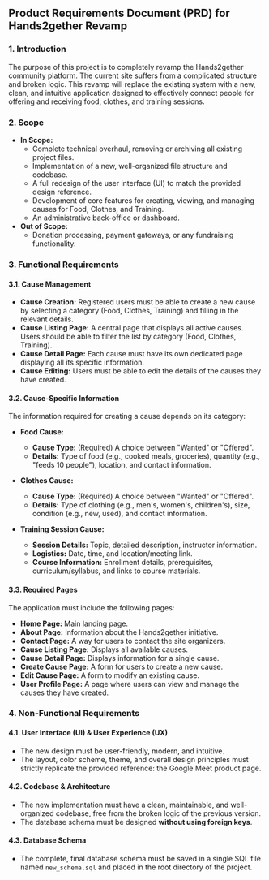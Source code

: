 ## Product Requirements Document (PRD) for Hands2gether Revamp

### 1. Introduction

The purpose of this project is to completely revamp the Hands2gether community platform. The current site suffers from a complicated structure and broken logic. This revamp will replace the existing system with a new, clean, and intuitive application designed to effectively connect people for offering and receiving food, clothes, and training sessions.

### 2. Scope

- **In Scope:**
  - Complete technical overhaul, removing or archiving all existing project files.
  - Implementation of a new, well-organized file structure and codebase.
  - A full redesign of the user interface (UI) to match the provided design reference.
  - Development of core features for creating, viewing, and managing causes for Food, Clothes, and Training.
  - An administrative back-office or dashboard.
- **Out of Scope:**
  - Donation processing, payment gateways, or any fundraising functionality.

### 3. Functional Requirements

#### 3.1. Cause Management

- **Cause Creation:** Registered users must be able to create a new cause by selecting a category (Food, Clothes, Training) and filling in the relevant details.
- **Cause Listing Page:** A central page that displays all active causes. Users should be able to filter the list by category (Food, Clothes, Training).
- **Cause Detail Page:** Each cause must have its own dedicated page displaying all its specific information.
- **Cause Editing:** Users must be able to edit the details of the causes they have created.

#### 3.2. Cause-Specific Information

The information required for creating a cause depends on its category:

- **Food Cause:**
  - **Cause Type:** (Required) A choice between "Wanted" or "Offered".
  - **Details:** Type of food (e.g., cooked meals, groceries), quantity (e.g., "feeds 10 people"), location, and contact information.

- **Clothes Cause:**
  - **Cause Type:** (Required) A choice between "Wanted" or "Offered".
  - **Details:** Type of clothing (e.g., men's, women's, children's), size, condition (e.g., new, used), and contact information.

- **Training Session Cause:**
  - **Session Details:** Topic, detailed description, instructor information.
  - **Logistics:** Date, time, and location/meeting link.
  - **Course Information:** Enrollment details, prerequisites, curriculum/syllabus, and links to course materials.

#### 3.3. Required Pages

The application must include the following pages:

- **Home Page:** Main landing page.
- **About Page:** Information about the Hands2gether initiative.
- **Contact Page:** A way for users to contact the site organizers.
- **Cause Listing Page:** Displays all available causes.
- **Cause Detail Page:** Displays information for a single cause.
- **Create Cause Page:** A form for users to create a new cause.
- **Edit Cause Page:** A form to modify an existing cause.
- **User Profile Page:** A page where users can view and manage the causes they have created.

### 4. Non-Functional Requirements

#### 4.1. User Interface (UI) & User Experience (UX)

- The new design must be user-friendly, modern, and intuitive.
- The layout, color scheme, theme, and overall design principles must strictly replicate the provided reference: the Google Meet product page.

#### 4.2. Codebase & Architecture

- The new implementation must have a clean, maintainable, and well-organized codebase, free from the broken logic of the previous version.
- The database schema must be designed **without using foreign keys**.

#### 4.3. Database Schema

- The complete, final database schema must be saved in a single SQL file named `new_schema.sql` and placed in the root directory of the project.
